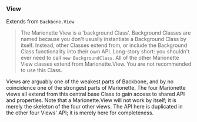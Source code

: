 ### View  
Extends from `Backbone.View`

> The Marionette View is a 'background Class'. Background Classes are named because you don't usually
instantiate a Background Class by itself. Instead, other Classes extend from, or include the Background
Class functionality into their own API. Long-story short: you shouldn't ever need to call `new BackgroundClass`.
> All of the other Marionette View classes extend from Marionette.View. You are not recommended to use this Class.

Views are arguably one of the weakest parts of Backbone, and by no coincidence one of the strongest parts of
Marionette. The four Marionette views all extend from this central base Class to gain access to shared
API and properties. Note that a Marionette.View will not work by itself; it is merely the skeleton of the
four other views. The API here is duplicated in the other four Views' API; it is merely here for completeness.


